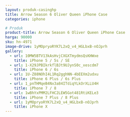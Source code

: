 ```yaml
---
layout: produk-casinghp
title: Arrow Season 6 Oliver Queen iPhone Case
categories: iphone

# Produk
product-title: Arrow Season 6 Oliver Queen iPhone Case
harga: 90000
sku: hn-4971
image-drive: 1yMOpryoRYK7L2xQ_v4_HGLbxB-nOJprh
gallery:
  - url: 10MW5BTV13kAsHvjCXGXTmydmsQsKHWxe
    title: iPhone 5 / 5s / SE
  - url: 1-X29JPBIkrkflBJt9UJynS0c_xescdm7
    title: iPhone 6 / 6s
  - url: 1U-Z88NOhI4L1Rq2gghNN-4bEEXm2udxu
    title: iPhone 6 Plus / 6s Plus
  - url: 1_pnTHMqeB4Nx3a84ITdiqYLkOrXLLU4H
    title: iPhone 7 / 8
  - url: 1wBhYxPMM2LFHC2LEW5Got481RtiKELe3
    title: iPhone 7 Plus / 8 Plus
  - url: 1yMOpryoRYK7L2xQ_v4_HGLbxB-nOJprh
    title: iPhone X
---
```

